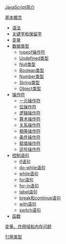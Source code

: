 [JavaScript简介](JavaScript简介.md)

[基本概念]()
- [语法](基本概念/语法.md)
- [关键字和保留字](基本概念/关键字和保留字.md)
- [变量](基本概念/变量.md)
- [数据类型](基本概念/数据类型.md)
    - [typeof操作符](基本概念/数据类型.md)
    - [Undefined类型](基本概念/数据类型.md)
    - [Null类型](基本概念/数据类型.md)
    - [Boolean类型](基本概念/数据类型.md)
    - [Number类型](基本概念/数据类型.md)
    - [String类型](基本概念/数据类型.md)
    - [Object类型](基本概念/数据类型.md)
- [操作符]()
    - [一元操作符](基本概念/操作符/一元操作符.md)
    - [位操作符](基本概念/操作符/位操作符.md)
    - [逻辑操作符](基本概念/操作符/逻辑操作符.md)
    - [算术操作符](基本概念/操作符/算术操作符.md)
    - [关系操作符](基本概念/操作符/关系操作符.md)
    - [相等操作符](基本概念/操作符/相等操作符.md)
    - [条件操作符](基本概念/操作符/条件操作符.md)
    - [赋值操作符](基本概念/操作符/赋值操作符.md)
    - [逗号操作符](基本概念/操作符/逗号操作符.md)
- [控制语句](基本概念/控制语句.md)
    - [if语句](基本概念/控制语句.md)
    - [do-while语句](基本概念/控制语句.md)
    - [while语句](基本概念/控制语句.md)
    - [for语句](基本概念/控制语句.md)
    - [for-in语句](基本概念/控制语句.md)
    - [label语句](基本概念/控制语句.md)
    - [break和continue语句](基本概念/控制语句.md)
    - [with语句](基本概念/控制语句.md)
    - [switch语句](基本概念/控制语句.md)
- [函数]()

[变量、作用域和内存问题]()

[引用类型]()